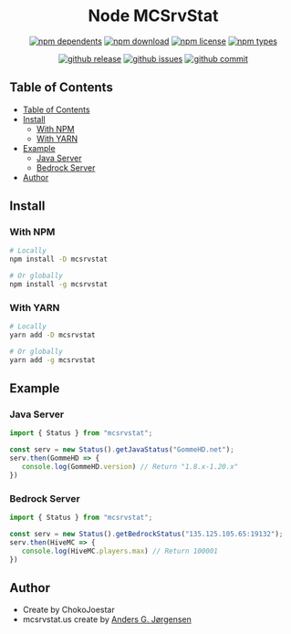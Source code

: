 <h1 align="center"> Node MCSrvStat </h1>

<div align="center">

[![npm dependents](https://badgen.net/npm/v/mcsrvstat)](https://www.npmjs.com/package/mcsrvstat) [![npm download](https://badgen.net/npm/dt/mcsrvstat)](https://www.npmjs.com/package/mcsrvstat) [![npm license](https://badgen.net/npm/license/mcsrvstat)](https://www.npmjs.com/package/mcsrvstat) [![npm types](https://badgen.net/npm/types/mcsrvstat)](https://www.npmjs.com/package/mcsrvstat)

[![github release](https://badgen.net/github/release/chokojoestar/mcsrvstat)](https://github.com/ChokoJoestar/mcsrvstat/releases) [![github issues](https://badgen.net/github/issues/chokojoestar/mcsrvstat)](https://github.com/ChokoJoestar/mcsrvstat/issues) [![github commit](https://badgen.net/github/commits/chokojoestar/mcsrvstat)](https://github.com/ChokoJoestar/mcsrvstat/commits)


</div>

## Table of Contents

- [Table of Contents](#table-of-contents)
- [Install](#install)
  - [With NPM](#with-npm)
  - [With YARN](#with-yarn)
- [Example](#example)
  - [Java Server](#java-server)
  - [Bedrock Server](#bedrock-server)
- [Author](#author)

## Install

### With NPM
```sh
# Locally
npm install -D mcsrvstat

# Or globally
npm install -g mcsrvstat
```

### With YARN
```sh
# Locally
yarn add -D mcsrvstat

# Or globally
yarn add -g mcsrvstat
```

## Example

### Java Server
```js
import { Status } from "mcsrvstat";

const serv = new Status().getJavaStatus("GommeHD.net");
serv.then(GommeHD => {
   console.log(GommeHD.version) // Return "1.8.x-1.20.x"
})
```

### Bedrock Server
```js
import { Status } from "mcsrvstat";

const serv = new Status().getBedrockStatus("135.125.105.65:19132");
serv.then(HiveMC => {
   console.log(HiveMC.players.max) // Return 100001
})
```

## Author
 
- Create by ChokoJoestar
- mcsrvstat.us create by [Anders G. Jørgensen](https://spirit55555.dk/)